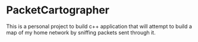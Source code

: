 # PacketCartographer
This is a personal project to build c++ application that will attempt to build a map of my home network by sniffing packets sent through it.
